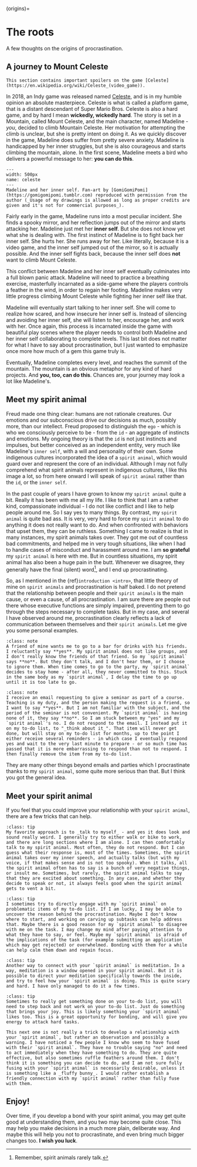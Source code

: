 (origins)=
# The roots

A few thoughts on the origins of procrastination.

## A journey to Mount Celeste

```{warning}
This section contains important spoilers on the game [Celeste](https://en.wikipedia.org/wiki/Celeste_(video_game)).
```
In 2018, an Indy game was released named [Celeste](https://en.wikipedia.org/wiki/Celeste_(video_game)), and is in my humble opinion an absolute masterpiece. Celeste is what is called a platform game, that is a distant descendant of Super Mario Bros. Celeste is also a hard game, and by hard I mean **wickedly, wickedly hard**. The story is set in a Mountain, called Mount Celeste, and the main character, named Madeline - _you_, decided to climb Mountain Celeste. Her motivation for attempting the climb is unclear, but she is pretty intent on doing it. As we quickly discover in the game, Madeline does suffer from pretty severe anxiety.  Madeline is handicapped by her inner struggles, but she is also courageous and starts climbing the mountain, alone. In the first scene, Madeline meets a bird who delivers a powerful message to her: **you can do this**.

```{figure} celeste.jpg
---
width: 500px
name: celeste
---
Madeline and her inner self. Fan-art by [GomiGomiPomi](https://gomigomipomi.tumblr.com) reproduced with permission from the author (_Usage of my drawings is allowed as long as proper credits are given and it's not for commercial purposes_).
```
Fairly early in the game, Madeline runs into a most peculiar incident. She finds a spooky mirror, and her reflection jumps out of the mirror and starts attacking her. Madeline just met her **inner self**. But she does not know yet what she is dealing with. The first instinct of Madeline is to fight back her inner self. She hurts her. She runs away for her. Like literally, because it is a video game, and the inner self jumped out of the mirror, so it is actually possible. And the inner self fights back, because the inner self does **not** want to climb Mount Celeste.

This conflict between Madeline and her inner self eventually culminates into a full blown panic attack. Madeline will need to practice a breathing exercise, masterfully incarnated as a side-game where the players controls a feather in the wind, in order to regain her footing. Madeline makes very little progress climbing Mount Celeste while fighting her inner self like that.

Madeline will eventually start talking to her inner self. She will come to realize how scared, and how insecure her inner self is. Instead of silencing and avoiding her inner self, she will listen to her, encourage her, and work with her. Once again, this process is incarnated inside the game with beautiful play scenes where the player needs to control both Madeline and her inner self collaborating to complete levels. This last bit does not matter for what I have to say about procrastination, but I just wanted to emphasize once more how much of a gem this game truly is.

Eventually, Madeline completes every level, and reaches the summit of the mountain. The mountain is an obvious metaphor for any kind of hard projects. And **you, too, can do this**. Chances are, your journey may look a lot like Madeline's.

## Meet my spirit animal

Freud made one thing clear: humans are not rationale creatures. Our emotions and our subconscious drive our decisions as much, possibly more, than our intellect. Freud proposed to distinguish the `ego` - which is who we consciously perceive to be - from the `id` - an aggregate of instincts and emotions. My ongoing theory is that the `id` is not just instincts and impulses, but better conceived as an independent entity, very much like Madeline's `inner self`, with a will and personality of their own. Some indigenous cultures incorporated the idea of a `spirit animal`, which would guard over and represent the core of an individual. Although I may not fully comprehend what spirit animals represent in indigenous cultures, I like this image a lot, so from here onward I will speak of `spirit animal` rather than the `id`, or the `inner self`.

In the past couple of years I have grown to know my `spirit animal` quite a bit. Really it has been with me all my life. I like to think that I am a rather kind, compassionate individual - I do not like conflict and I like to help people around me. So I say yes to many things. By contrast, my `spirit animal` is quite bad ass. It is very, very hard to force my `spirit animal` to do anything it does not really want to do. And when confronted with behaviors that upset them, they can be ruthless. Something I came to realize is that in many instances, my spirit animals takes over. They got me out of countless bad commitments, and helped me in very tough situations, like when I had to handle cases of misconduct and harassment around me. I am **so grateful** my `spirit animal` is here with me. But in countless situations, my spirit animal has also been a huge pain in the butt. Whenever we disagree, they generally have the final (silent) word[^note], and I end up procrastinating.

So, as I mentioned in the {ref}`introduction <intro>`, that little theory of mine on `spirit animals` and procrastination is half baked. I do not pretend that the relationship between people and their `spirit animals` is the main cause, or even a cause, of all procrastination. I am sure there are people out there whose executive functions are simply impaired, preventing them to go through the steps necessary to complete tasks. But in my case, and several I have observed around me, procrastination clearly reflects a lack of communication between themselves and their `spirit animals`. Let me give you some personal examples.

```{admonition} Example 1: _Fuck, I procrastinated the party_
:class: note
A friend of mine wants me to go to a bar for drinks with his friends. I reluctantly say **yes**. My spirit animal does not like groups, and I don't really know the friends of that friend. So my `spirit animal` says **no**. But they don't talk, and I don't hear them, or I choose to ignore them. When time comes to go to the party, my `spirit animal` decides to stay home - after all, they never committed to this. Stuck in the same body as my `spirit animal`, I delay the time to go up until it is too late to go.
```

```{admonition} Example 2: _Fuck, I procrastinated the email_
:class: note
I receive an email requesting to give a seminar as part of a course. Teaching is my duty, and the person making the request is a friend, so I want to say **yes**. But I am not familiar with the subject, and the period of the seminar is not convenient. My `spirit animal` is having none of it, they say **no**. So I am stuck between my "yes" and my `spirit animal`'s no. I do not respond to the email. I instead put it on my to-do list, to "_think about it_". That item will never get done, but will stay on my to-do list for months, up to the point I either receive several reminders - in which case I eventually respond yes and wait to the very last minute to prepare - or so much time has passed that it is more embarrassing to respond than not to respond. I then finally remove the item from my to-do list.
```

They are many other things beyond emails and parties which I procrastinate thanks to my `spirit animal`, some quite more serious than that. But I think you got the general idea.

## Meet your spirit animal

If you feel that you could improve your relationship with your `spirit animal`, there are a few tricks that can help.
```{admonition} Talking to yourself (weird but works)
:class: tip
My favorite approach is to _talk to myself_ - and yes it does look and sound really weird. I generally try to either walk or bike to work, and there are long sections where I am alone. I can then comfortably talk to my spirit animal. Most often, they do not respond. But I can guess what their response is, most of the times. Sometimes, the spirit animal takes over my inner speech, and actually talks (but with my voice, if that makes sense and is not too spooky). When it talks, all the spirit animal often has to say is a bunch of very negative things, or insult me. Sometimes, but rarely, the spirit animal talks to say that they are excited about something. In any case, and whether they decide to speak or not, it always feels good when the spirit animal gets to vent a bit.
```

```{admonition} Asking the hard questions (a good habit)
:class: tip
I sometimes try to directly engage with my `spirit animal` on problematic items of my to-do list. If I am lucky, I may be able to uncover the reason behind the procrastination. Maybe I don't know where to start, and working on carving up subtasks can help address that. Maybe there is a good reason for my `spirit animal` to disagree with me on the task. I may change my mind after paying attention to what they have to say, or feel. Maybe my `spirit animal` is afraid of the implications of the task (for example submitting an application which may get rejected) or overwhelmed. Bonding with them for a while can help calm them down and regain focus.
```

```{admonition} Meditate (hard)
:class: tip
Another way to connect with your `spirit animal` is meditation. In a way, meditation is a window opened in your spirit animal. But it is possible to direct your meditation specifically towards the inside, and try to feel how your `spirit animal` is doing. This is quite scary and hard. I have only managed to do it a few times.
```

```{admonition} Do something for yourself (easy and fun)
:class: tip
Sometimes to really get something done on your to-do list, you will need to step back and not work on your to-do list. Just do something that brings your joy. This is likely something your `spirit animal` likes too. This is a great opportunity for bonding, and will give you energy to attack hard tasks.
```

```{warning}
This next one is not really a trick to develop a relationship with your `spirit animal`, but rather an observation and possibly a warning. I have noticed a few people I know who seem to have fused with their `spirit animal`. They have no trouble saying "no" and need to act immediately when they have something to do. They are quite effective, but also sometimes ruffle feathers around them. I don't think it is something you can decide to do, and I am not sure fully fusing with your `spirit animal` is necessarily desirable, unless it is something like a _fluffy bunny_. I would rather establish a friendly connection with my `spirit animal` rather than fully fuse with them.
```

## Enjoy!

Over time, if you develop a bond with your spirit animal, you may get quite good at understanding them, and you two may become quite close. This may help you make decisions in a much more plain, deliberate way. And maybe this will help you not to procrastinate, and even bring much bigger changes too. **I wish you luck**.

[^note]: Remember, spirit animals rarely talk.
